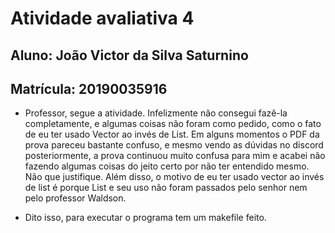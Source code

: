 # Atividade avaliativa 4

## Aluno: João Victor da Silva Saturnino
## Matrícula: 20190035916

- Professor, segue a atividade. Infelizmente não consegui fazê-la completamente, e algumas coisas não foram como pedido, como o fato de eu ter usado Vector ao invés de List. Em alguns momentos o PDF da prova pareceu bastante confuso, e mesmo vendo as dúvidas no discord posteriormente, a prova continuou muito confusa para mim e acabei não fazendo algumas coisas do jeito certo por não ter entendido mesmo. Não que justifique. Além disso, o motivo de eu ter usado vector ao invés de list é porque List e seu uso não foram passados pelo senhor nem pelo professor Waldson. 

- Dito isso, para executar o programa tem um makefile feito.